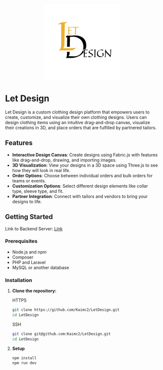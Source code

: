 <div align="center">
  <img src="src/assets/images/brands/logo_bg.png" width="250">
</div>

# Let Design

Let Design is a custom clothing design platform that empowers users to create, customize, and visualize their own clothing designs. Users can design clothing items using an intuitive drag-and-drop canvas, visualize their creations in 3D, and place orders that are fulfilled by partnered tailors.

## Features

- **Interactive Design Canvas**: Create designs using Fabric.js with features like drag-and-drop, drawing, and importing images.
- **3D Visualization**: View your designs in a 3D space using Three.js to see how they will look in real life.
- **Order Options**: Choose between individual orders and bulk orders for teams or events.
- **Customization Options**: Select different design elements like collar type, sleeve type, and fit.
- **Partner Integration**: Connect with tailors and vendors to bring your designs to life.

## Getting Started

Link to Backend Server: [Link](https://github.com/Kaimc2/CapstoneII-Backend)

### Prerequisites

- Node.js and npm
- Composer
- PHP and Laravel
- MySQL or another database

### Installation

1. **Clone the repository:**

   HTTPS
   ```bash
   git clone https://github.com/Kaimc2/LetDesign.git
   cd LetDesign
   ```

   SSH
   ```bash
   git clone git@github.com:Kaimc2/LetDesign.git
   cd LetDesign
   ```
   
2. **Setup**

   ```
   npm install
   npm run dev
   ```

